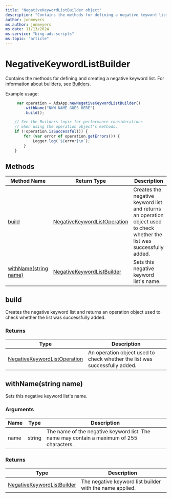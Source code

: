 ```yaml
---
title: "NegativeKeywordListBuilder object"
description: "Contains the methods for defining a negative keyword list."
author: jonmeyers
ms.author: jonmeyers
ms.date: 11/13/2024
ms.service: "bing-ads-scripts"
ms.topic: "article"
---
```


# NegativeKeywordListBuilder

Contains the methods for defining and creating a negative keyword list. For information about builders, see [Builders](../concepts/builders.md).

Example usage:
```javascript
     var operation = AdsApp.newNegativeKeywordListBuilder()
        .withName("NKW NAME GOES HERE")
        .build();

    // See the Builders topic for performance considerations
    // when using the operation object's methods.
    if (!operation.isSuccessful()) {
        for (var error of operation.getErrors()) {
            Logger.log(`${error}\n`);
        }
    }
```


## Methods
|Method Name|Return Type|Description|
|-|-|-
[build](#build)|[NegativeKeywordListOperation](./NegativeKeywordListOperation.md)|Creates the negative keyword list and returns an operation object used to check whether the list was successfully added.
[withName(string name)](#withname-string-name-)|[NegativeKeywordListBuilder](./NegativeKeywordListBuilder.md)|Sets this negative keyword list's name.

## <a name="build"></a>build
Creates the negative keyword list and returns an operation object used to check whether the list was successfully added.

### Returns
|Type|Description|
|-|-
[NegativeKeywordListOperation](./NegativeKeywordListOperation.md)|An operation object used to check whether the list was successfully added.

## <a name="withname-string-name-"></a>withName(string name)
Sets this negative keyword list's name.

### Arguments
|Name|Type|Description|
|-|-|-
name|string|The name of the negative keyword list. The name may contain a maximum of 255 characters.

### Returns
|Type|Description|
|-|-
[NegativeKeywordListBuilder](./NegativeKeywordListBuilder.md)|The negative keyword list builder with the name applied.

